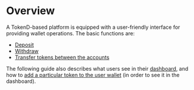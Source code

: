 # Overview

A TokenD-based platform is equipped with a user-friendly interface for providing wallet operations. The basic functions are:

* [Deposit](deposit.md)
* [Withdraw](withdraw.md)
* [Transfer tokens between the accounts](transfer-tokens-between-the-accounts.md)

The following guide also describes what users see in their [dashboard](dashboard.md), and how to [add a particular token to the user wallet](add-the-token-to-your-wallet.md) \(in order to see it in the dashboard\).

